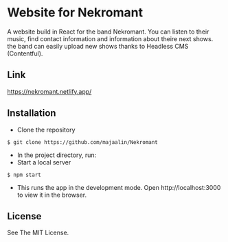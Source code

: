 # Website for Nekromant

A website build in React for the band Nekromant. You can listen to their music, find contact information and information about theire next shows. 
the band can easily upload new shows thanks to Headless CMS (Contentful).

## Link 

https://nekromant.netlify.app/

## Installation
- Clone the repository
```
$ git clone https://github.com/majaalin/Nekromant
```
- In the project directory, run: 
- Start a local server
```
$ npm start
```
- This runs the app in the development mode. Open http://localhost:3000 to view it in the browser.

## License
See The MIT License.
